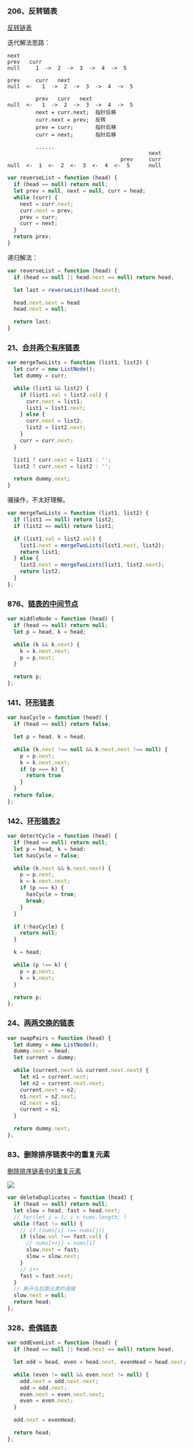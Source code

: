 ### 206、反转链表

[反转链表](https://leetcode.cn/problems/reverse-linked-list/)

迭代解法思路：

```text
next
prev   curr   
null     1  ->  2  ->  3  ->  4  ->  5

prev     curr   next
null  <-   1  ->  2  ->  3  ->  4  ->  5

         prev   curr   next
null  <-   1  ->  2  ->  3  ->  4  ->  5
         next = curr.next;  指针后移
         curr.next = prev;  反转
         prev = curr;       指针后移
         curr = next;       指针后移
         
         ......
                                             next
                                    prev     curr
null  <-  1  <-  2  <-  3  <-  4  <-  5      null
```

```typescript
var reverseList = function (head) {
  if (head == null) return null;
  let prev = null, next = null, curr = head;
  while (curr) {
    next = curr.next;
    curr.next = prev;
    prev = curr;
    curr = next;
  }
  return prev;
}
```

递归解法：

```typescript
var reverseList = function (head) {
  if (head == null || head.next == null) return head;

  let last = reverseList(head.next);

  head.next.next = head
  head.next = null;

  return last;
}
```

### 21、[合并两个有序链表](https://leetcode.cn/problems/merge-two-sorted-lists/)

```typescript
var mergeTwoLists = function (list1, list2) {
  let curr = new ListNode();
  let dummy = curr;

  while (list1 && list2) {
    if (list1.val < list2.val) {
      curr.next = list1;
      list1 = list1.next;
    } else {
      curr.next = list2;
      list2 = list2.next;
    }
    curr = curr.next;
  }

  list1 ? curr.next = list1 : '';
  list2 ? curr.next = list2 : '';

  return dummy.next;
}
```

骚操作，不太好理解。

```typescript
var mergeTwoLists = function (list1, list2) {
  if (list1 == null) return list2;
  if (list2 == null) return list1;

  if (list1.val < list2.val) {
    list1.next = mergeTwoLists(list1.next, list2);
    return list1;
  } else {
    list2.next = mergeTwoLists(list1, list2.next);
    return list2;
  }
};
```

### 876、[链表的中间节点](https://leetcode.cn/problems/middle-of-the-linked-list/submissions/)

```typescript
var middleNode = function (head) {
  if (head == null) return null;
  let p = head, k = head;

  while (k && k.next) {
    k = k.next.next;
    p = p.next;
  }

  return p;
};
```

### 141、[环形链表](https://leetcode.cn/problems/linked-list-cycle/)

```typescript
var hasCycle = function (head) {
  if (head == null) return false;

  let p = head, k = head;

  while (k.next !== null && k.next.next !== null) {
    p = p.next;
    k = k.next.next;
    if (p === k) {
      return true
    }
  }
  return false;
};
```

### 142、[环形链表2](https://leetcode.cn/problems/linked-list-cycle-ii/submissions/)

```typescript
var detectCycle = function (head) {
  if (head == null) return null;
  let p = head, k = head;
  let hasCycle = false;

  while (k.next && k.next.next) {
    p = p.next;
    k = k.next.next;
    if (p === k) {
      hasCycle = true;
      break;
    }
  }

  if (!hasCycle) {
    return null;
  }

  k = head;

  while (p !== k) {
    p = p.next;
    k = k.next;
  }

  return p;
};
```

### 24、[两两交换的链表](https://leetcode.cn/problems/swap-nodes-in-pairs/submissions/)

```typescript
var swapPairs = function (head) {
  let dummy = new ListNode();
  dummy.next = head;
  let current = dummy;

  while (current.next && current.next.next) {
    let n1 = current.next;
    let n2 = current.next.next;
    current.next = n2;
    n1.next = n2.next;
    n2.next = n1;
    current = n1;
  }

  return dummy.next;
};
```

### 83、删除排序链表中的重复元素

[删除排序链表中的重复元素](https://leetcode.cn/problems/remove-duplicates-from-sorted-list/submissions/)

![](https://lantiany-1254329693.cos.ap-chongqing.myqcloud.com/blog/2.gif)

```typescript
var deleteDuplicates = function (head) {
  if (head == null) return null;
  let slow = head, fast = head.next;
  // for(let i = 1; i < nums.length; )
  while (fast != null) {
    // if (nums[i] !== nums[j])
    if (slow.val !== fast.val) {
      // nums[++j] = nums[i]
      slow.next = fast;
      slow = slow.next;
    }
    // i++
    fast = fast.next;
  }
  // 断开与后面元素的连接
  slow.next = null;
  return head;
};
```

### 328、[奇偶链表](https://leetcode.cn/problems/odd-even-linked-list/)

```typescript
var oddEvenList = function (head) {
  if (head == null || head.next == null) return head;

  let odd = head, even = head.next, evenHead = head.next;

  while (even != null && even.next != null) {
    odd.next = odd.next.next;
    odd = odd.next;
    even.next = even.next.next;
    even = even.next;
  }

  odd.next = evenHead;

  return head;
};
```
